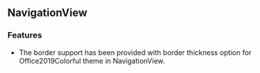 ## NavigationView

### Features

* The border support has been provided with border thickness option for Office2019Colorful theme in NavigationView.
